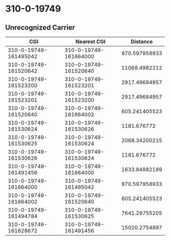 # 310-0-19749
## Unrecognized Carrier


| CGI | Nearest CGI | Distance |
|-----|-------------|----------|
| 310-0-19749-161495042 | 310-0-19749-161664000 | 970.597958933 |
| 310-0-19749-161520642 | 310-0-19749-161520640 | 11068.4982212 |
| 310-0-19749-161523200 | 310-0-19749-161523201 | 2917.49684957 |
| 310-0-19749-161523201 | 310-0-19749-161523200 | 2917.49684957 |
| 310-0-19749-161520640 | 310-0-19749-161664002 | 605.241405523 |
| 310-0-19749-161530624 | 310-0-19749-161530626 | 1181.676772 |
| 310-0-19749-161530625 | 310-0-19749-161530624 | 2068.34200215 |
| 310-0-19749-161530626 | 310-0-19749-161530624 | 1181.676772 |
| 310-0-19749-161491456 | 310-0-19749-161664000 | 1633.84882189 |
| 310-0-19749-161664000 | 310-0-19749-161495042 | 970.597958933 |
| 310-0-19749-161664002 | 310-0-19749-161520640 | 605.241405523 |
| 310-0-19749-161494784 | 310-0-19749-161530625 | 7641.29755205 |
| 310-0-19749-161628672 | 310-0-19749-161491456 | 15020.2754897 |
